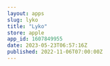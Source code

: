 ```yaml
---
layout: apps
slug: lyko
title: "Lyko"
store: apple
app_id: 1607849955
date: 2023-05-23T06:57:16Z
published: 2022-11-06T07:00:00Z
---
```

